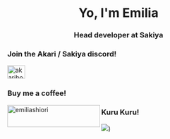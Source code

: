 <h1 align="center">Yo, I'm Emilia</h1>
<h3 align="center">Head developer at Sakiya</h3>

<h3 align="left">Join the Akari / Sakiya discord!</h3>
<a href="https://discord.gg/SjKgKAmEBM" target="blank"><img align="center" src="https://raw.githubusercontent.com/rahuldkjain/github-profile-readme-generator/master/src/images/icons/Social/discord.svg" alt="akaribot" height="30" width="40" /></a>
<h3 align="left">Buy me a coffee!</h3>
<a href="https://ko-fi.com/emiliashiori"> <img align="left" src="https://cdn.ko-fi.com/cdn/kofi3.png?v=3" height="50" width="210" alt="emiliashiori" /></a>
<h3 align="left">Kuru Kuru!</h3>

![](https://media.tenor.com/VtFUW-durpoAAAAC/kururin-kuru-kuru.gif))
